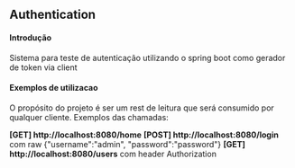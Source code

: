 ## Authentication

#### Introdução

Sistema para teste de autenticação utilizando o spring boot como gerador de token via client

#### Exemplos de utilizacao

O propósito do projeto é ser um rest de leitura que será consumido por qualquer cliente. Exemplos das chamadas:


**[GET] http://localhost:8080/home** 
**[POST] http://localhost:8080/login** com raw {"username":"admin", "password":"password"}
**[GET] http://localhost:8080/users** com header Authorization 


